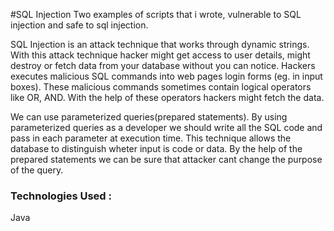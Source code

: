 #SQL Injection
Two examples of scripts that i wrote, vulnerable to SQL injection and safe to sql injection.

SQL Injection is an attack technique that works through dynamic strings. With this attack technique hacker might get access to user details, might destroy or fetch data from your database without you can notice. 
Hackers executes malicious SQL commands into web pages login forms (eg. in input boxes). These malicious commands sometimes contain logical operators like OR, AND. With the help of these operators hackers might fetch the data. 

We can use parameterized queries(prepared statements). By using parameterized queries as a developer we should write all the SQL code and pass in each parameter at execution time. This technique allows the database to distinguish wheter input is code or data. By the help of the prepared statements we can be sure that attacker cant change the purpose of the query.

### Technologies Used : 
Java
